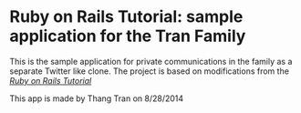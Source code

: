# Ruby on Rails Tutorial: sample application for the Tran Family

This is the sample application for private communications in the family as a separate Twitter like clone.  The project is based on modifications from the [*Ruby on Rails Tutorial*](http://railstutorial.org/)

This app is made by Thang Tran on 8/28/2014
